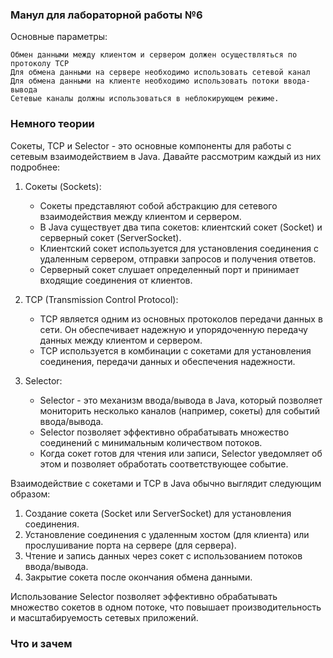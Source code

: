 ### Манул для лабораторной работы №6

Основные параметры:
```
Обмен данными между клиентом и сервером должен осуществляться по протоколу TCP
Для обмена данными на сервере необходимо использовать сетевой канал
Для обмена данными на клиенте необходимо использовать потоки ввода-вывода
Сетевые каналы должны использоваться в неблокирующем режиме.
```


### Немного теории
Сокеты, TCP и Selector - это основные компоненты для работы с сетевым взаимодействием в Java. Давайте рассмотрим каждый из них подробнее:

1. Сокеты (Sockets):
   - Сокеты представляют собой абстракцию для сетевого взаимодействия между клиентом и сервером.
   - В Java существует два типа сокетов: клиентский сокет (Socket) и серверный сокет (ServerSocket).
   - Клиентский сокет используется для установления соединения с удаленным сервером, отправки запросов и получения ответов.
   - Серверный сокет слушает определенный порт и принимает входящие соединения от клиентов.

2. TCP (Transmission Control Protocol):
   - TCP является одним из основных протоколов передачи данных в сети. Он обеспечивает надежную и упорядоченную передачу данных между клиентом и сервером.
   - TCP используется в комбинации с сокетами для установления соединения, передачи данных и обеспечения надежности.

3. Selector:
   - Selector - это механизм ввода/вывода в Java, который позволяет мониторить несколько каналов (например, сокеты) для событий ввода/вывода.
   - Selector позволяет эффективно обрабатывать множество соединений с минимальным количеством потоков.
   - Когда сокет готов для чтения или записи, Selector уведомляет об этом и позволяет обработать соответствующее событие.

Взаимодействие с сокетами и TCP в Java обычно выглядит следующим образом:
1. Создание сокета (Socket или ServerSocket) для установления соединения.
2. Установление соединения с удаленным хостом (для клиента) или прослушивание порта на сервере (для сервера).
3. Чтение и запись данных через сокет с использованием потоков ввода/вывода.
4. Закрытие сокета после окончания обмена данными.

Использование Selector позволяет эффективно обрабатывать множество сокетов в одном потоке, что повышает производительность и масштабируемость сетевых приложений.

### Что и зачем
